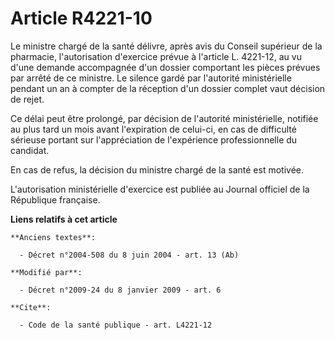 # Article R4221-10

Le ministre chargé de la santé délivre, après avis du Conseil supérieur de la pharmacie, l'autorisation d'exercice prévue à
l'article L. 4221-12, au vu d'une demande accompagnée d'un dossier comportant les pièces prévues par arrêté de ce ministre.
Le silence gardé par l'autorité ministérielle pendant un an à compter de la réception d'un dossier complet vaut décision de
rejet. 

Ce délai peut être prolongé, par décision de l'autorité ministérielle, notifiée au plus tard un mois avant l'expiration de
celui-ci, en cas de difficulté sérieuse portant sur l'appréciation de l'expérience professionnelle du candidat. 

En cas de refus, la décision du ministre chargé de la santé est motivée.

L'autorisation ministérielle d'exercice est publiée au Journal officiel de la République française.

**Liens relatifs à cet article**

	**Anciens textes**:

	  - Décret n°2004-508 du 8 juin 2004 - art. 13 (Ab)

	**Modifié par**:

	  - Décret n°2009-24 du 8 janvier 2009 - art. 6

	**Cite**:

	  - Code de la santé publique - art. L4221-12

